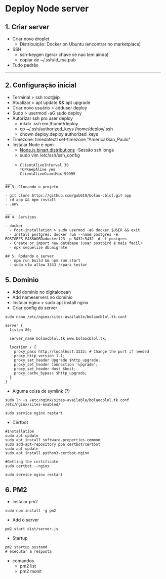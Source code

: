 # Deploy Node server

<!-- Today I learned how to use ```jsonwebtoken``` for JWT authentication. -->

## 1. Criar server

- Criar novo droplet
  - Distribuição: Docker on Ubuntu (encontrar no marketplace)
- SSH
  - ssh-keygen (gerar chave se nao tem ainda)
  - copiar de ~/.ssh/id_rsa.pub
- Tudo padrão

---

## 2. Configuração inicial

- Terminal > ssh root@ip
- Atualizar > apt update && apt upgrade
- Criar novo usuário > adduser deploy
- Sudo > usermod -aG sudo deploy
- Autorizar ssh pro user deploy
  - mkdir .ssh em /home/deploy
  - cp ~/.ssh/authorized_keys /home/deploy/.ssh
  - chown deploy:deploy authorized_keys
- Timezone: timedatectl set-timezone "America/Sao_Paulo"
- Instalar Node e npm
  - [Node.js binart distributions](https://github.com/nodesource/distributions/blob/master/README.md)
    -Sessão ssh longa
  - sudo vim /etc/ssh/ssh_config
  - ```
    ClientAliveInterval 30
    TCPKeepAlive yes
    ClientAliveCountMax 99999
    ```

```
___
## 3. Clonando o projeto

- git clone https://github.com/gab618/bolao-cblol.git app
- cd app && npm install
- .env

___
## 4. Serviços

- docker
  - Post-installation > sudo usermod -aG docker $USER && exit
  - Install postgres: docker run --name postgres -e POSTGRES_PASSWORD=docker123 -p 5432:5432 -d -t postgres
  - Create or import new database (usar postbird é mais facil)
  - npx sequelize db:migrate

## 5. Rodando o server
  - npm run build && npm run start
  - sudo ufw allow 3333 //para testar

```

## 5. Dominio

- Add dominio no digitalocean
- Add nameservers no dominio
- Instalar nginx > sudo apt install nginx
- Criar config do server

```
sudo nano /etc/nginx/sites-available/bolaocblol.tk.conf
```

```
server {
  listen 80;

  server_name bolaocblol.tk www.bolaocblol.tk;

  location / {
    proxy_pass http://localhost:3333; # Change the port if needed
    proxy_http_version 1.1;
    proxy_set_header Upgrade $http_upgrade;
    proxy_set_header Connection 'upgrade';
    proxy_set_header Host $host;
    proxy_cache_bypass $http_upgrade;
  }
}
```

- Alguma coisa de symlink (?)

```
sudo ln -s /etc/nginx/sites-available/bolaocblol.tk.conf /etc/nginx/sites-enabled/
```

```
sudo service nginx restart
```

- Certbot

```
#Installation
sudo apt update
sudo apt install software-properties-common
sudo add-apt-repository ppa:certbot/certbot
sudo apt update
sudo apt install python3-certbot-nginx

#Getting the certificate
sudo certbot --nginx
```

```
sudo service nginx restart
```

## 6. PM2

- Instalar pm2

```
sudo npm install -g pm2
```

- Add o server

```
pm2 start dist/server.js
```

- Startup

```
pm2 startup systemd
# executar a resposta
```

- comandos
  - pm2 list
  - pm2 monit

